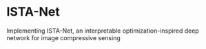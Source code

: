 # ISTA-Net
Implementing ISTA-Net, an interpretable optimization-inspired deep network for image compressive sensing
